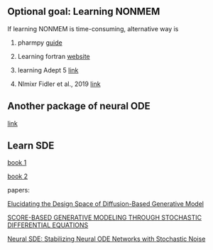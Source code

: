 ## Optional goal: Learning NONMEM

If learning NONMEM is time-consuming, alternative way is 

1. pharmpy [guide](https://pharmpy.github.io/latest/getting_started.html)

2. Learning fortran [website](https://fortran-lang.org/learn/)
  
3. learning Adept 5 [link](https://customsitesmedia.usc.edu/wp-content/uploads/sites/106/2013/02/17062320/ADAPT5-User-Guide.pdf)

4. Nlmixr Fidler et al., 2019 [link](https://github.com/nlmixrdevelopment/nlmixr)


## Another package of neural ODE

[link](https://docs.sciml.ai/DiffEqFlux/stable/)


## Learn SDE

[book 1](http://www.stat.ucla.edu/~ywu/research/documents/StochasticDifferentialEquations.pdf)

[book 2](https://users.aalto.fi/~asolin/sde-book/sde-book.pdf)

papers:

[Elucidating the Design Space of Diffusion-Based Generative Model](https://arxiv.org/pdf/2206.00364)

[SCORE-BASED GENERATIVE MODELING THROUGH STOCHASTIC DIFFERENTIAL EQUATIONS](https://arxiv.org/pdf/2011.13456)

[Neural SDE: Stabilizing Neural ODE Networks with Stochastic Noise](https://arxiv.org/pdf/1906.02355)

